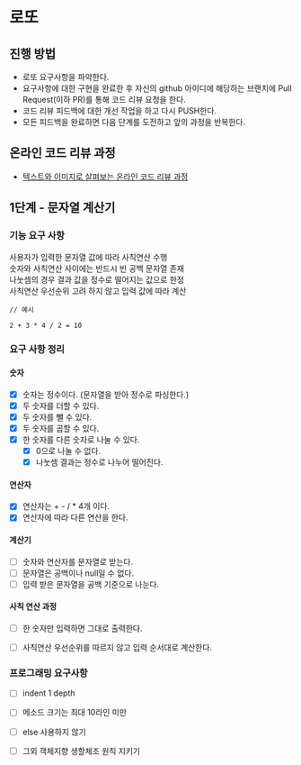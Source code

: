 # 로또
## 진행 방법
* 로또 요구사항을 파악한다.
* 요구사항에 대한 구현을 완료한 후 자신의 github 아이디에 해당하는 브랜치에 Pull Request(이하 PR)를 통해 코드 리뷰 요청을 한다.
* 코드 리뷰 피드백에 대한 개선 작업을 하고 다시 PUSH한다.
* 모든 피드백을 완료하면 다음 단계를 도전하고 앞의 과정을 반복한다.

## 온라인 코드 리뷰 과정
* [텍스트와 이미지로 살펴보는 온라인 코드 리뷰 과정](https://github.com/next-step/nextstep-docs/tree/master/codereview)

## 1단계 - 문자열 계산기

### 기능 요구 사항
사용자가 입력한 문자열 값에 따라 사칙연산 수행  
숫자와 사칙연산 사이에는 반드시 빈 공백 문자열 존재  
나눗셈의 경우 결과 값을 정수로 떨어지는 값으로 한정  
사칙연산 우선순위 고려 하지 않고 입력 값에 따라 계산
```
// 예시

2 + 3 * 4 / 2 = 10
```

### 요구 사항 정리

#### 숫자

- [x]  숫자는 정수이다. (문자열을 받아 정수로 파싱한다.)
- [x]  두 숫자를 더할 수 있다.
- [x]  두 숫자를 뺄 수 있다.
- [x]  두 숫자를 곱할 수 있다.
- [x]  한 숫자를 다른 숫자로 나눌 수 있다.
   - [x]  0으로 나눌 수 없다.
   - [x]  나눗셈 결과는 정수로 나누어 떨어진다.

#### 연산자

- [x]  연산자는 + - / * 4개 이다.
- [x]  연산자에 따라 다른 연산을 한다.

#### 계산기

- [ ]  숫자와 연산자를 문자열로 받는다.
- [ ]  문자열은 공백이나 null일 수 없다.
- [ ]  입력 받은 문자열을 공백 기준으로 나눈다.

#### 사칙 연산 과정

- [ ]  한 숫자만 입력하면 그대로 출력한다.
- [ ]  사칙연산 우선순위를 따르지 않고 입력 순서대로 계산한다.


### 프로그래밍 요구사항

- [ ]  indent 1 depth
- [ ]  메소드 크기는 최대 10라인 미만
- [ ]  else 사용하지 않기
- [ ]  그외 객체지향 생할체조 원칙 지키기

